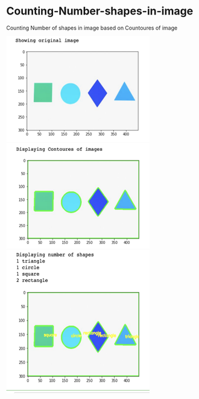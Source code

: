 

# Counting-Number-shapes-in-image

Counting Number of shapes in image based on Countoures of image 

<img src="./assets/a.png" width="380" height="280"/> 

<img src="./assets/b.png" width="380" height="280"/> 

<img src="./assets/c.png" width="380" height="380"/>
